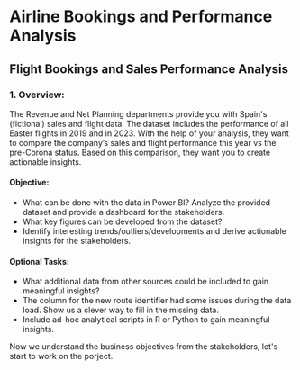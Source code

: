 # Airline Bookings and Performance Analysis
## Flight Bookings and Sales Performance Analysis 

### 1. Overview:
The Revenue and Net Planning departments provide you with Spain's (fictional) sales and flight data. The dataset includes the performance of all Easter flights in 2019 and in 2023. With the help of your analysis, they want to compare the company’s sales and flight performance this year vs the pre-Corona status. Based on this comparison, they want you to create actionable insights.

#### Objective:
* What can be done with the data in Power BI? Analyze the provided dataset and provide a dashboard for the stakeholders.
* What key figures can be developed from the dataset?
* Identify interesting trends/outliers/developments and derive actionable insights for the stakeholders.

#### Optional Tasks:
* What additional data from other sources could be included to gain meaningful insights?
* The column for the new route identifier had some issues during the data load. Show us a clever way to fill in the missing data.
* Include ad-hoc analytical scripts in R or Python to gain meaningful insights.


Now we understand the business objectives from the stakeholders, let's start to work on the porject.

